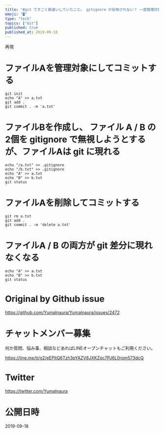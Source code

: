 ```yaml
---
title: "#git ですごく勘違いしていたこと。 gitignore が反映されない？ 一度管理対象にしたファイルは削除してコミットしないと無視できな"
emoji: "🖥"
type: "tech"
topics: ["Git"]
published: true
published_at: 2019-09-18
---
```


再現

# ファイルAを管理対象にしてコミットする

```
git init
echo "A" >> a.txt
git add .
git commit . -m 'a.txt'
```

# ファイルBを作成し、 ファイル A / B の2個を gitignore で無視しようとするが、ファイルAは git に現れる

```
echo "/a.txt" >> .gitignore
echo "/b.txt" >> .gitignore
echo "A" >> a.txt
echo "B" >> b.txt
git status 
```

# ファイルAを削除してコミットする

```
git rm a.txt
git add .
git commit . -m 'delete a.txt'
```

# ファイルA / B の両方が git 差分に現れなくなる

```
echo "A" >> a.txt
echo "B" >> b.txt
git status
```

# Original by Github issue

https://github.com/YumaInaura/YumaInaura/issues/2472








<!-- Update From Qiita API -->

# チャットメンバー募集


何か質問、悩み事、相談などあればLINEオープンチャットもご利用ください。

https://line.me/ti/g2/eEPltQ6Tzh3pYAZV8JXKZqc7PJ6L0rpm573dcQ





# Twitter


https://twitter.com/YumaInaura


<!-- Update From Qiita API -->



# 公開日時

2019-09-18

